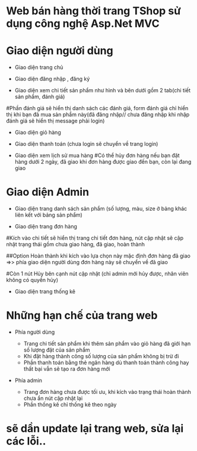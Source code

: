 # Web bán hàng thời trang TShop sử dụng công nghệ Asp.Net MVC
# Giao diện người dùng
- Giao diện trang chủ


- Giao diện đăng nhập , đăng ký


- Giao diện xem chi tiết sản phẩm như hình và bên dưới gồm 2 tab(chi tiết sản phẩm, đánh giá)

#Phần đánh giá sẽ hiển thị danh sách các đánh giá, form đánh giá chỉ hiển thị khi bạn đã mua sản phẩm này(đã đăng nhập// chưa đăng nhập khi nhập đánh giá sẽ hiển thị message phải login)

- Giao diện giỏ hàng
- Giao diện thanh toán (chưa login sẽ chuyển về trang login)

- Giao diện xem lịch sử mua hàng
#Có thể hủy đơn hàng nếu bạn đặt hàng dưới 2 ngày, đã giao khi đơn hàng được giao đến bạn, còn lại đang giao

# Giao diện Admin 
- Giao diện trang danh sách sản phẩm (số lượng, màu, size ở bảng khác liên kết với bảng sản phẩm)

- Giao diện trang đơn hàng

#Kích vào chi tiết sẽ hiển thị trang chi tiết đơn hàng, nút cập nhật sẽ cập nhật trạng thái gồm chưa giao hàng, đã giao, hoàn thành

##Option Hoàn thành khi kích vào lựa chọn này mặc định đơn hàng đã giao =>> phía giao diện người dùng đơn hàng này sẽ chuyển về đã giao

#Còn 1 nút Hủy bên cạnh nút cập nhật (chỉ admin mới hủy được, nhân viên không có quyền hủy)

- Giao diện trang thống kê


# Những hạn chế của trang web
- Phía người dùng
  + Trang chi tiết sản phẩm khi thêm sản phẩm vào giỏ hàng đã giới hạn số lượng đặt của sản phẩm
  + Khi đặt hàng thành công số lượng của sản phẩm không bị trừ đi
  + Phần thanh toán bằng thẻ ngân hàng dù thanh toán thành công hay thất bại vẫn sẽ tạo ra đơn hàng mới

- Phía admin
  + Trang đơn hàng chưa được tối ưu, khi kích vào trạng thái hoàn thành chưa ẩn nút cập nhật lại
  + Phần thống kê chỉ thống kê theo ngày
# sẽ dần update lại trang web, sửa lại các lỗi..
